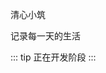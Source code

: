 <!-- 页面插画 -->
<HomeLogo></HomeLogo>

<CenterText :size="32" weight>清心小筑</CenterText>

<CenterText :size="22" color="#616161" weight>记录每一天的生活</CenterText>

<SplitLine></SplitLine>

<HomeTip></HomeTip>

::: tip
正在开发阶段
:::
